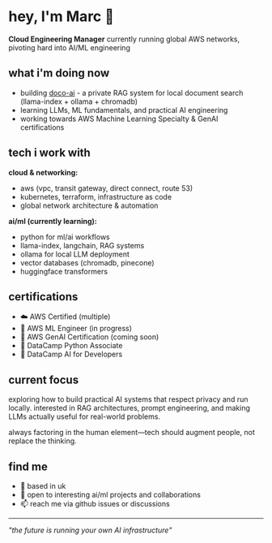 # hey, I'm Marc 👋

**Cloud Engineering Manager** currently running global AWS networks, pivoting hard into AI/ML engineering

## what i'm doing now

- building [doco-ai](https://github.com/wanhettaz/doco-ai) - a private RAG system for local document search (llama-index + ollama + chromadb)
- learning LLMs, ML fundamentals, and practical AI engineering
- working towards AWS Machine Learning Specialty & GenAI certifications

## tech i work with

**cloud & networking:**
- aws (vpc, transit gateway, direct connect, route 53)
- kubernetes, terraform, infrastructure as code
- global network architecture & automation

**ai/ml (currently learning):**
- python for ml/ai workflows
- llama-index, langchain, RAG systems
- ollama for local LLM deployment
- vector databases (chromadb, pinecone)
- huggingface transformers

## certifications

- ☁️ AWS Certified (multiple)
- 🤖 AWS ML Engineer (in progress)
- 🧠 AWS GenAI Certification (coming soon)
- 🐍 DataCamp Python Associate
- 🤖 DataCamp AI for Developers

## current focus

exploring how to build practical AI systems that respect privacy and run locally. interested in RAG architectures, prompt engineering, and making LLMs actually useful for real-world problems.

always factoring in the human element—tech should augment people, not replace the thinking.

## find me

- 📍 based in uk
- 💼 open to interesting ai/ml projects and collaborations
- 📫 reach me via github issues or discussions

---

*"the future is running your own AI infrastructure"*
